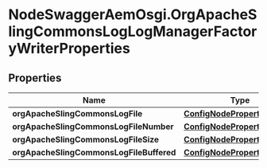 # NodeSwaggerAemOsgi.OrgApacheSlingCommonsLogLogManagerFactoryWriterProperties

## Properties

Name | Type | Description | Notes
------------ | ------------- | ------------- | -------------
**orgApacheSlingCommonsLogFile** | [**ConfigNodePropertyString**](ConfigNodePropertyString.md) |  | [optional] 
**orgApacheSlingCommonsLogFileNumber** | [**ConfigNodePropertyInteger**](ConfigNodePropertyInteger.md) |  | [optional] 
**orgApacheSlingCommonsLogFileSize** | [**ConfigNodePropertyString**](ConfigNodePropertyString.md) |  | [optional] 
**orgApacheSlingCommonsLogFileBuffered** | [**ConfigNodePropertyBoolean**](ConfigNodePropertyBoolean.md) |  | [optional] 



